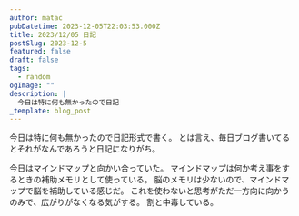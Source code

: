 ```yaml
---
author: matac
pubDatetime: 2023-12-05T22:03:53.000Z
title: 2023/12/05 日記
postSlug: 2023-12-5
featured: false
draft: false
tags:
  - random
ogImage: ""
description: |
  今日は特に何も無かったので日記
_template: blog_post
---
```


今日は特に何も無かったので日記形式で書く。
とは言え、毎日ブログ書いてるとそれがなんであろうと日記になりがち。

今日はマインドマップと向かい合っていた。
マインドマップは何か考え事をするときの補助メモリとして使っている。
脳のメモリは少ないので、マインドマップで脳を補助している感じだ。
これを使わないと思考がただ一方向に向かうのみで、広がりがなくなる気がする。
割と中毒している。
